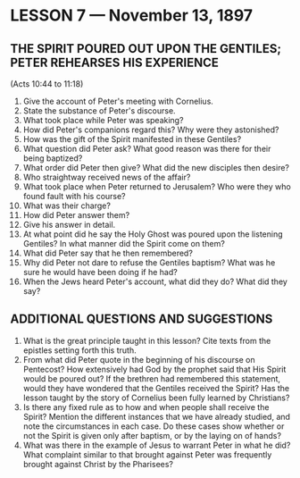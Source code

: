 # LESSON 7 — November 13, 1897

## THE SPIRIT POURED OUT UPON THE GENTILES; PETER REHEARSES HIS EXPERIENCE
(Acts 10:44 to 11:18)

1. Give the account of Peter's meeting with Cornelius.
2. State the substance of Peter's discourse.
3. What took place while Peter was speaking?
4. How did Peter's companions regard this? Why were they astonished?
5. How was the gift of the Spirit manifested in these Gentiles?
6. What question did Peter ask? What good reason was there for their being baptized?
7. What order did Peter then give? What did the new disciples then desire?
8. Who straightway received news of the affair?
9. What took place when Peter returned to Jerusalem? Who were they who found fault with his course?
10. What was their charge?
11. How did Peter answer them?
12. Give his answer in detail.
13. At what point did he say the Holy Ghost was poured upon the listening Gentiles? In what manner did the Spirit come on them?
14. What did Peter say that he then remembered?
15. Why did Peter not dare to refuse the Gentiles baptism? What was he sure he would have been doing if he had?
16. When the Jews heard Peter's account, what did they do? What did they say?

## ADDITIONAL QUESTIONS AND SUGGESTIONS

1. What is the great principle taught in this lesson? Cite texts from the epistles setting forth this truth.
2. From what did Peter quote in the beginning of his discourse on Pentecost? How extensively had God by the prophet said that His Spirit would be poured out? If the brethren had remembered this statement, would they have wondered that the Gentiles received the Spirit? Has the lesson taught by the story of Cornelius been fully learned by Christians?
3. Is there any fixed rule as to how and when people shall receive the Spirit? Mention the different instances that we have already studied, and note the circumstances in each case. Do these cases show whether or not the Spirit is given only after baptism, or by the laying on of hands?
4. What was there in the example of Jesus to warrant Peter in what he did? What complaint similar to that brought against Peter was frequently brought against Christ by the Pharisees?